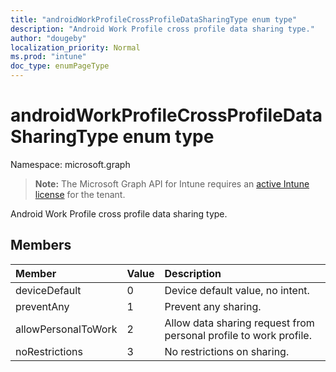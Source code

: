 ```yaml
---
title: "androidWorkProfileCrossProfileDataSharingType enum type"
description: "Android Work Profile cross profile data sharing type."
author: "dougeby"
localization_priority: Normal
ms.prod: "intune"
doc_type: enumPageType
---
```


# androidWorkProfileCrossProfileDataSharingType enum type

Namespace: microsoft.graph

> **Note:** The Microsoft Graph API for Intune requires an [active Intune license](https://go.microsoft.com/fwlink/?linkid=839381) for the tenant.

Android Work Profile cross profile data sharing type.

## Members
|Member|Value|Description|
|:---|:---|:---|
|deviceDefault|0|Device default value, no intent.|
|preventAny|1|Prevent any sharing.|
|allowPersonalToWork|2|Allow data sharing request from personal profile to work profile.|
|noRestrictions|3|No restrictions on sharing.|



